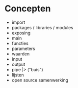 # Concepten

- import
- packages / libraries / modules
- exposing
- main
- functies
- parameters
- waarden
- input
- output
- pipe |> ("buis")
- lijsten
- open source samenwerking
